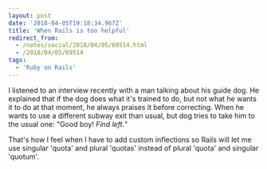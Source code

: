 ```yaml
---
layout: post
date: '2018-04-05T19:18:34.967Z'
title: 'When Rails is too helpful'
redirect_from:
  - /notes/social/2018/04/05/69514.html
  - /2018/04/05/69514
tags:
  - 'Ruby on Rails'
---
```

I listened to an interview recently with a man talking about his guide dog. He explained that if the dog does what it&#39;s trained to do, but not what he wants it to do at that moment, he always praises it before correcting. When he wants to use a different subway exit than usual, but dog tries to take him to the usual one: &quot;Good boy! *Find left.*&quot;

That&#39;s how I feel when I have to add custom inflections so Rails will let me use singular &#39;quota&#39; and plural &#39;quotas&#39; instead of plural &#39;quota&#39; and singular &#39;quotum&#39;.
